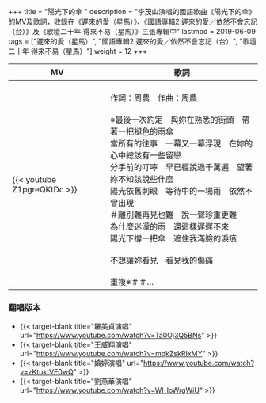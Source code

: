 +++
title = "陽光下的傘 "
description = "李茂山演唱的國語歌曲《陽光下的傘》的MV及歌詞，收錄在《遲來的愛（星馬）》、《國語專輯2 遲來的愛／依然不會忘記（台）》及《歌壇二十年 得來不易（星馬）》三張專輯中"
lastmod = 2019-06-09
tags = ["遲來的愛（星馬）", "國語專輯2 遲來的愛／依然不會忘記（台）", "歌壇二十年 得來不易（星馬）"]
weight = 12
+++

MV  | 歌詞  
--------------|-------
{{< youtube Z1pgreQKtDc >}}|<br/>作詞：周農　作曲：周農<br/><br/>※最後一次約定　與妳在熟悉的街頭　帶著一把褪色的雨傘<br/>當所有的往事　一幕又一幕浮現　在妳的心中總該有一些留戀<br/>分手前的叮嚀　早已經說過千萬遍　望著妳不知該說些什麼<br/>陽光依舊刺眼　等待中的一場雨　依然不曾出現<br/>＃離別難再見也難　說一聲珍重更難<br/>為什麼迷濛的雨　還這樣遲遲不來<br/>陽光下撐一把傘　遮住我滿臉的淚痕<br/><br/>不想讓妳看見　看見我的傷痛<br/><br/>重複※＃＃…

### 翻唱版本

* {{< target-blank title="羅美貞演唱" url="https://www.youtube.com/watch?v=Ta0Oj3Q5BNs" >}}
* {{< target-blank title="王威翔演唱" url="https://www.youtube.com/watch?v=mqkZskRIxMY" >}}
* {{< target-blank title="嫃婷演唱" url="https://www.youtube.com/watch?v=zKtuktVF0wQ" >}}
* {{< target-blank title="劉燕華演唱" url="https://www.youtube.com/watch?v=WI-IoWrgWiU" >}}